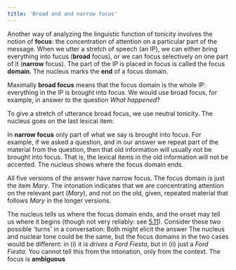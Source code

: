 ```yaml
---
title: 'Broad and and narrow focus'
---
```


<script>
  import Audio from '$lib/Audio.svelte'
  import AudioWrapper from '$lib/AudioWrapper.svelte'
  import Naudio from '$lib/Naudio.svelte'
</script>

Another way of analyzing the linguistic function of tonicity involves the notion of **focus**: the concentration of attention on a particular part of the message. When we utter a stretch of speech (an IP), we can either bring everything into fucus (**broad** focus), or we can focus selectively on one part of it (**narrow** focus). The part of the IP is placed in focus is called the focus **domain**. The nucleus marks the **end** of a focus domain.

Maximally **broad focus** means that the focus domain is the whole IP: everything in the IP is brought into focus. We would use broad focus, for example, in answer to the question _What happened_?
<Naudio
  sentence="?? *What happened 'next? <br> - *Everyone burst out 'laughing"
  nuclei="{['next', 'laugh']}" 
/>

To give a stretch of utterance broad focus, we use neutral tonicity. The nucleus goes on the last lexical item:
<Naudio
  sentence="?? *What's going 'on here? <br> -Se*lena's had a 'heart attack."
  nuclei="{['on', 'heart']}" 
/>

In **narrow focus** only part of what we say is brought into focus. For example, if we asked a question, and in our answer we repeat part of the material from the question, then that old information will usually not be brought into focus. That is, the lexical items in the old information will not be accented. The nucleus shows where the focus domain ends.

<Naudio
  sentence="?? *Who brought the 'wine? <br><br> - 'Mary. <br> - 'Mary did. <br> - 'Mary brought the wine. <br> - I think it was 'Mary. <br> - I think it was 'Mary that brought the wine."
  nuclei="{['Mary', 'wine']}" 
/>

All five versions of the answer have narrow focus. The focus domain is just the item _Mary_. The intonation indicates that we are concentrating attention on the relevant part (_Mary_), and not on the old, given, repeated material that follows _Mary_ in the longer versions.

<Naudio
  sentence="?? What did 'Mary bring? <br><br> - The 'wine. <br> - She brought the 'wine. <br> - Mary brought the 'wine. <br> - It was the 'wine that she brought. <br> - What she brought was the 'wine'."
  nuclei="{['Mary', 'wine']}" 
/>

The nucleus tells us where the focus domain ends, and the onset may tell us where it begins (though not very reliably: see [5.11](/chatper5/5.11)). Consider these two possible 'turns' in a conversation:
<Naudio
  sentence="(i) 'Tell me about her. <br>
  (ii) *What kind of 'car does she drive?"
  nuclei="{['Tell', 'car']}" 
/>
Both might elicit the answer
<Naudio
  sentence="- She drives a 'Ford Fi'esta."
  nuclei="{['es']}" 
/>
The nucleus and nuclear tone could be the same, but the focus domains in the two cases would be different: in (i) it is _drives a Ford Fiesta_, but in (ii) just a _Ford Fiesta_. You cannot tell this from the intonation, only from the context. The focus is **ambiguous**
